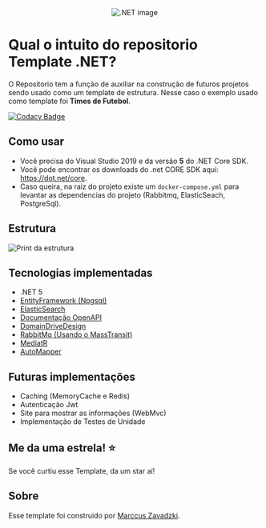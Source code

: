 <center><img src="https://winaero.com/blog/wp-content/uploads/2017/08/netcore2-banner.png" alt=".NET image" /></center>


Qual o intuito do repositorio Template .NET?
=====================
O Repositorio tem a função de auxiliar na construção de futuros projetos sendo usado como um template de estrutura.
Nesse caso o exemplo usado como template foi <b>Times de Futebol</b>. 

[![Codacy Badge](https://app.codacy.com/project/badge/Grade/058f16859513412cb7e2e6139d90817e)](https://www.codacy.com/gh/zavadzki72/FirebaseAuthentication/dashboard?utm_source=github.com&amp;utm_medium=referral&amp;utm_content=zavadzki72/FirebaseAuthentication&amp;utm_campaign=Badge_Grade)

## Como usar
- Você precisa do Visual Studio 2019 e da versão **5** do .NET Core SDK.
- Você pode encontrar os downloads do .net CORE SDK aqui: https://dot.net/core.
- Caso queira, na raiz do projeto existe um `docker-compose.yml` para levantar as dependencias do projeto (Rabbitmq, ElasticSeach, PostgreSql).

## Estrutura
<img src="http://i.prntscr.com/jSOswr3BShCYKcL5g-nHSA.png" alt="Print da estrutura" />


## Tecnologias implementadas

 - .NET 5
 - [EntityFramework (Npgsql)](https://docs.microsoft.com/en-us/ef/)
 - [ElasticSearch](https://www.elastic.co/guide/index.html)
 - [Documentação OpenAPI](https://swagger.io/specification/)
 - [DomainDriveDesign](https://docs.microsoft.com/en-us/dotnet/architecture/microservices/microservice-ddd-cqrs-patterns/ddd-oriented-microservice)
 - [RabbitMq (Usando o MassTransit)](https://masstransit-project.com/usage/transports/rabbitmq.html#configuration)
 - [MediatR](https://github.com/jbogard/MediatR)
 - [AutoMapper](https://automapper.org)

## Futuras implementações

 - Caching (MemoryCache e Redis)
 - Autenticação Jwt
 - Site para mostrar as informações (WebMvc)
 - Implementação de Testes de Unidade

## Me da uma estrela! :star:
Se você curtiu esse Template, da um star aí!

## Sobre
Esse template foi construido por [Marccus Zavadzki](https://github.com/zavadzki72).
